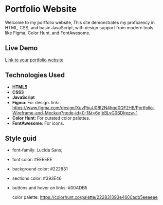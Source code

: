 # Portfolio Website

Welcome to my portfolio website, This site demonstrates my proficiency in HTML, CSS, and basic JavaScript, with design support from modern tools like Figma, Color Hunt, and FontAwesome.

## Live Demo
[Link to your portfolio website](https://naser-alzaghari.github.io/Portfolio/)  

## Technologies Used
- **HTML5**
- **CSS3**
- **JavaScript**
- **Figma**: For design. link: https://www.figma.com/design/XuvPbuU08I2N4hqd0QF2HE/Portfolio-Wireframe-and-Mockup?node-id=0-1&t=6qIbBLvG06Dlrezw-1
- **Color Hunt**: For curated color palettes.
- **FontAwesome**: For icons.

## Style guid
- font-family: Lucida Sans;
- font color: #EEEEEE
- background color: #222831
- sections color: #393E46
- buttons and hover on links: #00ADB5

  color palette: https://colorhunt.co/palette/222831393e4600adb5eeeeee
